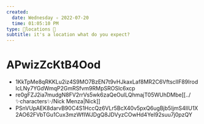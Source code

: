 ```yaml
---
created:
  date: Wednesday ✧ 2022-07-20
  time: 01:05:10 PM
type: 📍locations 📍
subtitle: it's a location what do you expect?
---
```


# APwizZcKtB4Ood

* 1KkTpMe8qRKKLu2iz4S9MO7BzEN7t9vHJkaxLaf8MR2C6VftsclIF89IrodIcLNy7YGdWmqP2GmRSfvm9RMpSROSlc6xcp
* re0gFZJ2ia7mudgN8FV2rrVs5wk6zaQeOulLQhmajT05WUhDMbe[[../✨characters✨/Nick Menza|Nick]]
* PSnVUpAEK8darvB90C4S1HccQz6VLr5BcX40v5pxQ6ugBjb5IjmS4IlU1X2AO62FVbTGu1Cux3mzWfIWJDgQ8JDVyzCOwHd4YeI92suu7j0pzQY
